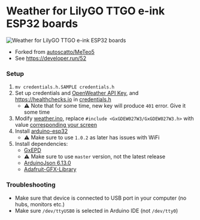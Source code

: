 # Weather for LilyGO TTGO e-ink ESP32 boards

![Weather for LilyGO TTGO e-ink ESP32 boards](https://developer.run/pic/weather1.jpeg)

* Forked from [autoscatto/MeTeo5](https://github.com/autoscatto/MeTeo5)
* See <https://developer.run/52>

### Setup

1. `mv credentials.h.SAMPLE credentials.h`
2. Set up credentials and [OpenWeather API Key](https://openweathermap.org/appid), and <https://healthchecks.io> in [credentials.h](./credentials.h.SAMPLE)
    - ⚠ Note that for some time, new key will produce `401` error. Give it some time
3. Modify [weather.ino](./weather.ino), replace `#include <GxGDEW027W3/GxGDEW027W3.h>` with value [corresponding your screen](https://github.com/Xinyuan-LilyGO/LilyGo-T5-Epaper-Series/blob/05de6cd912d2dcfff040acc548d45830d2559c33/examples/GxEPD_Example/GxEPD_Example.ino#L18-L35)
4. Install [arduino-esp32](https://github.com/espressif/arduino-esp32#installation-instructions)
    - ⚠ Make sure to use `1.0.2` as later has issues with WiFi
5. Install dependencies:
    - [GxEPD](https://github.com/lewisxhe/GxEPD)
    - ⚠ Make sure to use `master` version, not the latest release
    - [ArduinoJson 6.13.0](https://github.com/bblanchon/ArduinoJson)
    - [Adafruit-GFX-Library](https://github.com/adafruit/Adafruit-GFX-Library)

### Troubleshooting

* Make sure that device is connected to USB port in your computer (no hubs, monitors etc.)
* Make sure `/dev/ttyUSB0` is selected in Arduino IDE (not `/dev/tty0`)
